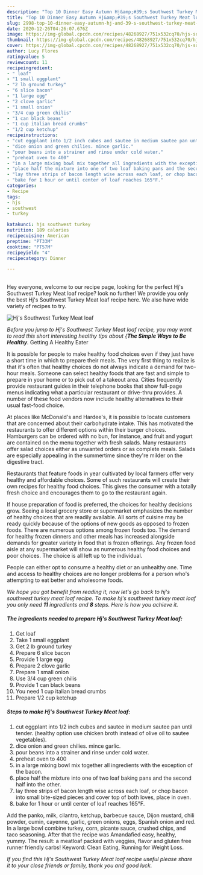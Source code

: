 ```yaml
---
description: "Top 10 Dinner Easy Autumn Hj&amp;#39;s Southwest Turkey Meat loaf"
title: "Top 10 Dinner Easy Autumn Hj&amp;#39;s Southwest Turkey Meat loaf"
slug: 2998-top-10-dinner-easy-autumn-hj-and-39-s-southwest-turkey-meat-loaf
date: 2020-12-26T04:26:07.676Z
image: https://img-global.cpcdn.com/recipes/48268927/751x532cq70/hjs-southwest-turkey-meat-loaf-recipe-main-photo.jpg
thumbnail: https://img-global.cpcdn.com/recipes/48268927/751x532cq70/hjs-southwest-turkey-meat-loaf-recipe-main-photo.jpg
cover: https://img-global.cpcdn.com/recipes/48268927/751x532cq70/hjs-southwest-turkey-meat-loaf-recipe-main-photo.jpg
author: Lucy Flores
ratingvalue: 5
reviewcount: 11
recipeingredient:
- " loaf"
- "1 small eggplant"
- "2 lb ground turkey"
- "6 slice bacon"
- "1 large egg"
- "2 clove garlic"
- "1 small onion"
- "3/4 cup green chilis"
- "1 can black beans"
- "1 cup italian bread crumbs"
- "1/2 cup ketchup"
recipeinstructions:
- "cut eggplant into 1/2 inch cubes and sautee in medium sautee pan until tender.  (healthy option use chicken broth instead of olive oil to sautee vegetables)."
- "dice onion and green chilies. mince garlic."
- "pour beans into a strainer and rinse under cold water."
- "preheat oven to 400"
- "in a large mixing bowl mix together all ingredients with the exception of the bacon."
- "place half the mixture into one of two loaf baking pans and the second half into the other."
- "lay three strips of bacon length wise across each loaf, or chop bacon into small bite-sized pieces and cover top of both loves, place in oven."
- "bake for 1 hour or until center of loaf reaches 165°F."
categories:
- Recipe
tags:
- hjs
- southwest
- turkey

katakunci: hjs southwest turkey 
nutrition: 189 calories
recipecuisine: American
preptime: "PT33M"
cooktime: "PT57M"
recipeyield: "4"
recipecategory: Dinner

---
```

<br>
Hey everyone, welcome to our recipe page, looking for the perfect Hj&#39;s Southwest Turkey Meat loaf recipe? look no further! We provide you only the best Hj&#39;s Southwest Turkey Meat loaf recipe here. We also have wide variety of recipes to try.
<br>


![Hj&#39;s Southwest Turkey Meat loaf](https://img-global.cpcdn.com/recipes/48268927/751x532cq70/hjs-southwest-turkey-meat-loaf-recipe-main-photo.jpg)

<i>Before you jump to Hj&#39;s Southwest Turkey Meat loaf recipe, you may want to read this short interesting healthy tips about {<strong>The Simple Ways to Be Healthy</strong>.</i>
Getting A Healthy Eater

It is possible for people to make healthy food choices even if they just have a short time in which to prepare their meals. The very first thing to realize is that it's often that healthy choices do not always indicate a demand for two-hour meals. Someone can select healthy foods that are fast and simple to prepare in your home or to pick out of a takeout area. Cities frequently provide restaurant guides in their telephone books that show full-page menus indicating what a particular restaurant or drive-thru provides. A number of these food vendors now include healthy alternatives to their usual fast-food choice.

At places like McDonald's and Hardee's, it is possible to locate customers that are concerned about their carbohydrate intake.  This has motivated the restaurants to offer different options within their burger choices. Hamburgers can be ordered with no bun, for instance, and fruit and yogurt are contained on the menu together with fresh salads. Many restaurants offer salad choices either as unwanted orders or as complete meals.  Salads are especially appealing in the summertime since they're milder on the digestive tract.

Restaurants that feature foods in year cultivated by local farmers offer very healthy and affordable choices. Some of such restaurants will create their own recipes for healthy food choices.  This gives the consumer with a totally fresh choice and encourages them to go to the restaurant again.

If house preparation of food is preferred, the choices for healthy decisions grow. Seeing a local grocery store or supermarket emphasizes the number of healthy choices that are readily available.  All sorts of cuisine may be ready quickly because of the options of new goods as opposed to frozen foods. There are numerous options among frozen foods too. The demand for healthy frozen dinners and other meals has increased alongside demands for greater variety in food that is frozen offerings. Any frozen food aisle at any supermarket will show as numerous healthy food choices and poor choices. The choice is all left up to the individual.

People can either opt to consume a healthy diet or an unhealthy one. Time and access to healthy choices are no longer problems for a person who's attempting to eat better and wholesome foods.


<i>We hope you got benefit from reading it, now let's go back to hj&#39;s southwest turkey meat loaf recipe. To make hj&#39;s southwest turkey meat loaf you only need <strong>11</strong> ingredients and <strong>8</strong> steps. Here is how you achieve it.
</i>

##### The ingredients needed to prepare Hj&#39;s Southwest Turkey Meat loaf:

1. Get  loaf
1. Take 1 small eggplant
1. Get 2 lb ground turkey
1. Prepare 6 slice bacon
1. Provide 1 large egg
1. Prepare 2 clove garlic
1. Prepare 1 small onion
1. Use 3/4 cup green chilis
1. Provide 1 can black beans
1. You need 1 cup italian bread crumbs
1. Prepare 1/2 cup ketchup


##### Steps to make Hj&#39;s Southwest Turkey Meat loaf:

1. cut eggplant into 1/2 inch cubes and sautee in medium sautee pan until tender.  (healthy option use chicken broth instead of olive oil to sautee vegetables).
1. dice onion and green chilies. mince garlic.
1. pour beans into a strainer and rinse under cold water.
1. preheat oven to 400
1. in a large mixing bowl mix together all ingredients with the exception of the bacon.
1. place half the mixture into one of two loaf baking pans and the second half into the other.
1. lay three strips of bacon length wise across each loaf, or chop bacon into small bite-sized pieces and cover top of both loves, place in oven.
1. bake for 1 hour or until center of loaf reaches 165°F.


Add the panko, milk, cilantro, ketchup, barbecue sauce, Dijon mustard, chili powder, cumin, cayenne, garlic, green onions, eggs, Spanish onion and red. In a large bowl combine turkey, corn, picante sauce, crushed chips, and taco seasoning. After that the recipe was Amandafied easy, healthy, yummy. The result: a meatloaf packed with veggies, flavor and gluten free runner friendly carbs! Keyword: Clean Eating, Running for Weight Loss. 

<i>If you find this Hj&#39;s Southwest Turkey Meat loaf recipe useful please share it to your close friends or family, thank you and good luck.</i>
